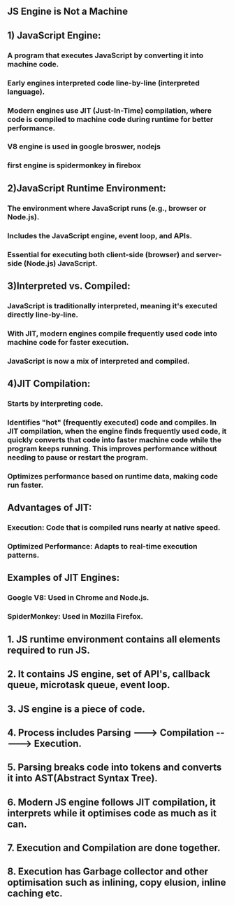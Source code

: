 ##  JS Engine is Not a Machine


## 1) JavaScript Engine:

### A program that executes JavaScript by converting it into machine code.
### Early engines interpreted code line-by-line (interpreted language).
### Modern engines use JIT (Just-In-Time) compilation, where code is compiled to machine code during runtime for better performance.
### V8 engine is used in google broswer, nodejs
### first engine is spidermonkey in firebox

## 2)JavaScript Runtime Environment:

### The environment where JavaScript runs (e.g., browser or Node.js).
### Includes the JavaScript engine, event loop, and APIs.
### Essential for executing both client-side (browser) and server-side (Node.js) JavaScript.


## 3)Interpreted vs. Compiled:

### JavaScript is traditionally interpreted, meaning it's executed directly line-by-line.
### With JIT, modern engines compile frequently used code into machine code for faster execution.
### JavaScript is now a mix of interpreted and compiled.

## 4)JIT Compilation:

### Starts by interpreting code.
### Identifies "hot" (frequently executed) code and compiles. In JIT compilation, when the engine finds frequently used code, it quickly converts that code into faster machine code while the program keeps running. This improves performance without needing to pause or restart the program.
### Optimizes performance based on runtime data, making code run faster.

## Advantages of JIT:

###  Execution: Code that is compiled runs nearly at native speed.
### Optimized Performance: Adapts to real-time execution patterns.

## Examples of JIT Engines:
### Google V8: Used in Chrome and Node.js.
### SpiderMonkey: Used in Mozilla Firefox.




## 1. JS runtime environment contains all elements required to run JS.

## 2. It contains JS engine, set of API's, callback queue, microtask queue, event loop.

## 3. JS engine is a piece of code.

## 4. Process includes Parsing ---> Compilation -----> Execution.

## 5. Parsing breaks code into tokens and converts it into AST(Abstract Syntax Tree).

## 6. Modern JS engine follows JIT compilation, it interprets while it optimises code as much as it can.

## 7. Execution and Compilation are done together.


## 8. Execution has Garbage collector and other optimisation such as inlining, copy elusion, inline caching etc.
